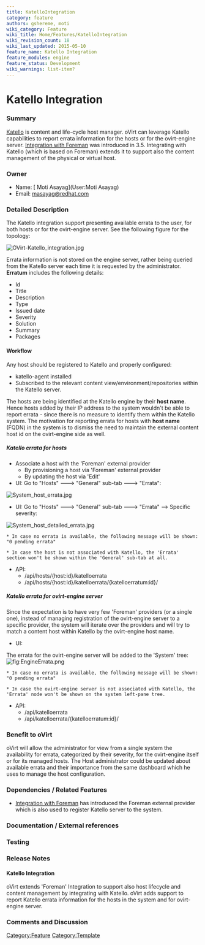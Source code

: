 ```yaml
---
title: KatelloIntegration
category: feature
authors: gshereme, moti
wiki_category: Feature
wiki_title: Home/Features/KatelloIntegration
wiki_revision_count: 18
wiki_last_updated: 2015-05-10
feature_name: Katello Integration
feature_modules: engine
feature_status: Development
wiki_warnings: list-item?
---
```


# Katello Integration

### Summary

[Katello](http://www.katello.org/) is content and life-cycle host manager.
oVirt can leverage Katello capabilities to report errata information for the hosts or for the ovirt-engine server.
[Integration with Foreman](Features/ForemanIntegration) was introduced in 3.5. Integrating with Katello (which is based on Foreman) extends it to support also the content management of the physical or virtual host.

### Owner

*   Name: [ Moti Asayag](User:Moti Asayag)
*   Email: <masayag@redhat.com>

### Detailed Description

The Katello integration support presenting available errata to the user, for both hosts or for the ovirt-engine server.
See the following figure for the topology:

![](OVirt-Katello_integration.jpg "OVirt-Katello_integration.jpg")

Errata information is not stored on the engine server, rather being queried from the Katello server each time it is requested by the administrator.
**Erratum** includes the following details:

*   Id
*   Title
*   Description
*   Type
*   Issued date
*   Severity
*   Solution
*   Summary
*   Packages

#### Workflow

Any host should be registered to Katello and properly configured:

*   katello-agent installed
*   Subscribed to the relevant content view/environment/repositories within the Katello server.

The hosts are being identified at the Katello engine by their **host name**. Hence hosts added by their IP address to the system wouldn't be able to report errata - since there is no measure to identify them within the Katello system. The motivation for reporting errata for hosts with **host name** (FQDN) in the system is to dismiss the need to maintain the external content host id on the ovirt-engine side as well.

##### Katello errata for hosts

*   Associate a host with the 'Foreman' external provider
    -   By provisioning a host via 'Foreman' external provider
    -   By updating the host via 'Edit'
*   UI: Go to "Hosts" ---> "General" sub-tab ---> "Errata":

![](System_host_errata.jpg "System_host_errata.jpg")

*   UI: Go to "Hosts" ---> "General" sub-tab ---> "Errata" --> Specific severity:

![](System_host_detailed_errata.jpg "System_host_detailed_errata.jpg")

    * In case no errata is available, the following message will be shown: "0 pending errata"

    * In case the host is not associated with Katello, the 'Errata' section won't be shown within the 'General' sub-tab at all.

*   API:
    -   /api/hosts/{host:id}/katelloerrata
    -   /api/hosts/{host:id}/katelloerrata/{katelloerratum:id}/

##### Katello errata for ovirt-engine server

Since the expectation is to have very few 'Foreman' providers (or a single one), instead of managing registration of the ovirt-engine server to a specific provider, the system will iterate over the providers and will try to match a content host within Katello by the ovirt-engine host name.

*   UI:

The errata for the ovirt-engine server will be added to the 'System' tree: ![](EngineErrata.png "fig:EngineErrata.png")

    * In case no errata is available, the following message will be shown: "0 pending errata"

    * In case the ovirt-engine server is not associated with Katello, the 'Errata' node won't be shown on the system left-pane tree.

*   API:
    -   /api/katelloerrata
    -   /api/katelloerrata/{katelloerratum:id}/

### Benefit to oVirt

oVirt will allow the administrator for view from a single system the availability for errata, categorized by their severity, for the ovirt-engine itself or for its managed hosts.
The Host administrator could be updated about available errata and their importance from the same dashboard which he uses to manage the host configuration.

### Dependencies / Related Features

*   [Integration with Foreman](Features/ForemanIntegration) has introduced the Foreman external provider which is also used to register Katello server to the system.

### Documentation / External references

### Testing

### Release Notes

#### Katello Integration

oVirt extends 'Foreman' Integration to support also host lifecycle and content management by integrating with Katello. oVirt adds support to report Katello errata information for the hosts in the system and for ovirt-engine server.

### Comments and Discussion

<Category:Feature> <Category:Template>
